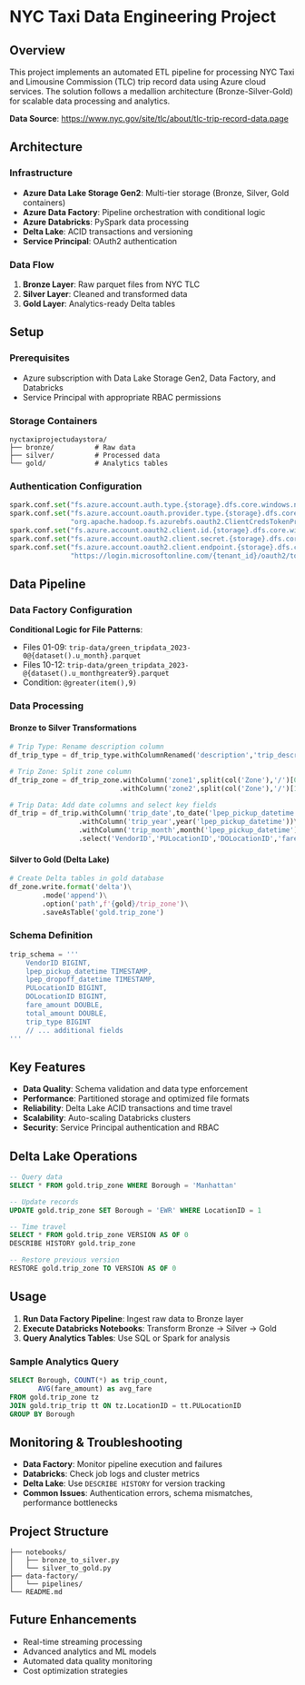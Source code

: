# NYC Taxi Data Engineering Project

## Overview

This project implements an automated ETL pipeline for processing NYC Taxi and Limousine Commission (TLC) trip record data using Azure cloud services. The solution follows a medallion architecture (Bronze-Silver-Gold) for scalable data processing and analytics.

**Data Source**: https://www.nyc.gov/site/tlc/about/tlc-trip-record-data.page

## Architecture

### Infrastructure
- **Azure Data Lake Storage Gen2**: Multi-tier storage (Bronze, Silver, Gold containers)
- **Azure Data Factory**: Pipeline orchestration with conditional logic
- **Azure Databricks**: PySpark data processing
- **Delta Lake**: ACID transactions and versioning
- **Service Principal**: OAuth2 authentication

### Data Flow
1. **Bronze Layer**: Raw parquet files from NYC TLC
2. **Silver Layer**: Cleaned and transformed data
3. **Gold Layer**: Analytics-ready Delta tables

## Setup

### Prerequisites
- Azure subscription with Data Lake Storage Gen2, Data Factory, and Databricks
- Service Principal with appropriate RBAC permissions

### Storage Containers
```
nyctaxiprojectudaystora/
├── bronze/          # Raw data
├── silver/          # Processed data  
└── gold/            # Analytics tables
```

### Authentication Configuration
```python
spark.conf.set("fs.azure.account.auth.type.{storage}.dfs.core.windows.net", "OAuth")
spark.conf.set("fs.azure.account.oauth.provider.type.{storage}.dfs.core.windows.net", 
               "org.apache.hadoop.fs.azurebfs.oauth2.ClientCredsTokenProvider")
spark.conf.set("fs.azure.account.oauth2.client.id.{storage}.dfs.core.windows.net", "{client_id}")
spark.conf.set("fs.azure.account.oauth2.client.secret.{storage}.dfs.core.windows.net", "{secret}")
spark.conf.set("fs.azure.account.oauth2.client.endpoint.{storage}.dfs.core.windows.net", 
               "https://login.microsoftonline.com/{tenant_id}/oauth2/token")
```

## Data Pipeline

### Data Factory Configuration
**Conditional Logic for File Patterns**:
- Files 01-09: `trip-data/green_tripdata_2023-0@{dataset().u_month}.parquet`
- Files 10-12: `trip-data/green_tripdata_2023-@{dataset().u_monthgreater9}.parquet`
- Condition: `@greater(item(),9)`

### Data Processing

#### Bronze to Silver Transformations
```python
# Trip Type: Rename description column
df_trip_type = df_trip_type.withColumnRenamed('description','trip_description')

# Trip Zone: Split zone column
df_trip_zone = df_trip_zone.withColumn('zone1',split(col('Zone'),'/')[0])\
                           .withColumn('zone2',split(col('Zone'),'/')[1])

# Trip Data: Add date columns and select key fields
df_trip = df_trip.withColumn('trip_date',to_date('lpep_pickup_datetime'))\
                 .withColumn('trip_year',year('lpep_pickup_datetime'))\
                 .withColumn('trip_month',month('lpep_pickup_datetime'))\
                 .select('VendorID','PULocationID','DOLocationID','fare_amount','total_amount')
```

#### Silver to Gold (Delta Lake)
```python
# Create Delta tables in gold database
df_zone.write.format('delta')\
        .mode('append')\
        .option('path',f'{gold}/trip_zone')\
        .saveAsTable('gold.trip_zone')
```

### Schema Definition
```python
trip_schema = '''
    VendorID BIGINT,
    lpep_pickup_datetime TIMESTAMP,
    lpep_dropoff_datetime TIMESTAMP,
    PULocationID BIGINT,
    DOLocationID BIGINT,
    fare_amount DOUBLE,
    total_amount DOUBLE,
    trip_type BIGINT
    // ... additional fields
'''
```

## Key Features

- **Data Quality**: Schema validation and data type enforcement
- **Performance**: Partitioned storage and optimized file formats
- **Reliability**: Delta Lake ACID transactions and time travel
- **Scalability**: Auto-scaling Databricks clusters
- **Security**: Service Principal authentication and RBAC

## Delta Lake Operations

```sql
-- Query data
SELECT * FROM gold.trip_zone WHERE Borough = 'Manhattan'

-- Update records
UPDATE gold.trip_zone SET Borough = 'EWR' WHERE LocationID = 1

-- Time travel
SELECT * FROM gold.trip_zone VERSION AS OF 0
DESCRIBE HISTORY gold.trip_zone

-- Restore previous version
RESTORE gold.trip_zone TO VERSION AS OF 0
```

## Usage

1. **Run Data Factory Pipeline**: Ingest raw data to Bronze layer
2. **Execute Databricks Notebooks**: Transform Bronze → Silver → Gold
3. **Query Analytics Tables**: Use SQL or Spark for analysis

### Sample Analytics Query
```sql
SELECT Borough, COUNT(*) as trip_count,
       AVG(fare_amount) as avg_fare
FROM gold.trip_zone tz
JOIN gold.trip_trip tt ON tz.LocationID = tt.PULocationID
GROUP BY Borough
```

## Monitoring & Troubleshooting

- **Data Factory**: Monitor pipeline execution and failures
- **Databricks**: Check job logs and cluster metrics
- **Delta Lake**: Use `DESCRIBE HISTORY` for version tracking
- **Common Issues**: Authentication errors, schema mismatches, performance bottlenecks

## Project Structure

```
├── notebooks/
│   ├── bronze_to_silver.py
│   └── silver_to_gold.py
├── data-factory/
│   └── pipelines/
└── README.md
```

## Future Enhancements

- Real-time streaming processing
- Advanced analytics and ML models
- Automated data quality monitoring
- Cost optimization strategies
